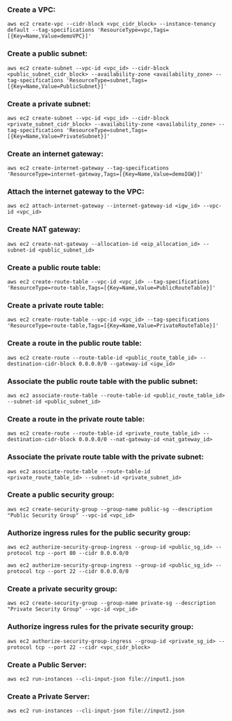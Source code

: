 ### Create a VPC:
```aws ec2 create-vpc --cidr-block <vpc_cidr_block> --instance-tenancy default --tag-specifications 'ResourceType=vpc,Tags=[{Key=Name,Value=demoVPC}]'```

### Create a public subnet:
```aws ec2 create-subnet --vpc-id <vpc_id> --cidr-block <public_subnet_cidr_block> --availability-zone <availability_zone> --tag-specifications 'ResourceType=subnet,Tags=[{Key=Name,Value=PublicSubnet}]'```

### Create a private subnet:
```aws ec2 create-subnet --vpc-id <vpc_id> --cidr-block <private_subnet_cidr_block> --availability-zone <availability_zone> --tag-specifications 'ResourceType=subnet,Tags=[{Key=Name,Value=PrivateSubnet}]'```

### Create an internet gateway:
```aws ec2 create-internet-gateway --tag-specifications 'ResourceType=internet-gateway,Tags=[{Key=Name,Value=demoIGW}]'```

### Attach the internet gateway to the VPC:
```aws ec2 attach-internet-gateway --internet-gateway-id <igw_id> --vpc-id <vpc_id>```

### Create NAT gateway:
```aws ec2 create-nat-gateway --allocation-id <eip_allocation_id> --subnet-id <public_subnet_id>```

### Create a public route table:
```aws ec2 create-route-table --vpc-id <vpc_id> --tag-specifications 'ResourceType=route-table,Tags=[{Key=Name,Value=PublicRouteTable}]'```

### Create a private route table:
```aws ec2 create-route-table --vpc-id <vpc_id> --tag-specifications 'ResourceType=route-table,Tags=[{Key=Name,Value=PrivateRouteTable}]'```

### Create a route in the public route table:
```aws ec2 create-route --route-table-id <public_route_table_id> --destination-cidr-block 0.0.0.0/0 --gateway-id <igw_id>```

### Associate the public route table with the public subnet:
```aws ec2 associate-route-table --route-table-id <public_route_table_id> --subnet-id <public_subnet_id>```

### Create a route in the private route table:
```aws ec2 create-route --route-table-id <private_route_table_id> --destination-cidr-block 0.0.0.0/0 --nat-gateway-id <nat_gateway_id>```

### Associate the private route table with the private subnet:
```aws ec2 associate-route-table --route-table-id <private_route_table_id> --subnet-id <private_subnet_id>```

### Create a public security group:
```aws ec2 create-security-group --group-name public-sg --description "Public Security Group" --vpc-id <vpc_id>```

### Authorize ingress rules for the public security group:
```aws ec2 authorize-security-group-ingress --group-id <public_sg_id> --protocol tcp --port 80 --cidr 0.0.0.0/0```

```aws ec2 authorize-security-group-ingress --group-id <public_sg_id> --protocol tcp --port 22 --cidr 0.0.0.0/0```

### Create a private security group:
```aws ec2 create-security-group --group-name private-sg --description "Private Security Group" --vpc-id <vpc_id>```

### Authorize ingress rules for the private security group:
```aws ec2 authorize-security-group-ingress --group-id <private_sg_id> --protocol tcp --port 22 --cidr <vpc_cidr_block>```

### Create a Public Server:
```aws ec2 run-instances --cli-input-json file://input1.json```

### Create a Private Server:
```aws ec2 run-instances --cli-input-json file://input2.json```